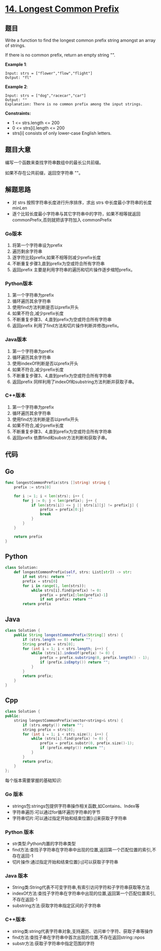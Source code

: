 # [14. Longest Common Prefix](https://leetcode.com/problems/longest-common-prefix/)

## 题目

Write a function to find the longest common prefix string amongst an array of strings.

If there is no common prefix, return an empty string "".

**Example 1**:

    Input: strs = ["flower","flow","flight"]
    Output: "fl"

**Example 2**:

    Input: strs = ["dog","racecar","car"]
    Output: ""
    Explanation: There is no common prefix among the input strings.

**Constraints:**

- 1 <= strs.length <= 200
- 0 <= strs[i].length <= 200
- strs[i] consists of only lower-case English letters.

## 题目大意

编写一个函数来查找字符串数组中的最长公共前缀。

如果不存在公共前缀，返回空字符串 ""。

## 解题思路

- 对 strs 按照字符串长度进行升序排序，求出 strs 中长度最小字符串的长度 minLen
- 逐个比较长度最小字符串与其它字符串中的字符，如果不相等就返回 commonPrefix,否则就把该字符加入 commonPrefix
### Go版本
1. 将第一个字符串设为prefix
2. 遍历剩余字符串
3. 逐字符比较prefix,如果不相等则减少prefix长度
4. 不断重复步骤3,直到prefix为空或符合所有字符串
5. 返回prefix
主要是利用字符串的遍历和切片操作逐步缩短prefix。
### Python版本
1. 第一个字符串为prefix
2. 循环遍历其余字符串
3. 使用find方法判断是否以prefix开头
4. 如果不符合,减少prefix长度
5. 不断重复步骤3、4,直到prefix为空或符合所有字符串
6. 返回prefix
利用了find方法和切片操作判断并修改prefix。
### Java版本
1. 第一个字符串为prefix
2. 循环遍历其余字符串
3. 使用indexOf判断是否以prefix开头
4. 如果不符合,减少prefix长度
5. 不断重复步骤3、4,直到prefix为空或符合所有字符串 
6. 返回prefix
同样利用了indexOf和substring方法判断并获取子串。
### C++版本
1. 第一个字符串为prefix
2. 循环遍历其余字符串
3. 使用find方法判断是否以prefix开头 
4. 如果不符合,减少prefix长度
5. 不断重复步骤3、4,直到prefix为空或符合所有字符串
6. 返回prefix
依靠find和substr方法判断和获取子串。
## 代码

## Go
```Go
func longestCommonPrefix(strs []string) string {
    prefix := strs[0]

    for i := 1; i < len(strs); i++ {
        for j := 0; j < len(prefix); j++ {
            if len(strs[i]) <= j || strs[i][j] != prefix[j] {
                prefix = prefix[0:j]
                break
            }
        }
    }

    return prefix
}
```
## Python
```Python
class Solution:
    def longestCommonPrefix(self, strs: List[str]) -> str:
        if not strs: return ""
        prefix = strs[0]
        for i in range(1, len(strs)):
            while strs[i].find(prefix) != 0:
                prefix = prefix[:len(prefix)-1]
                if not prefix: return ""
        return prefix
```
## Java
```Java
class Solution {
    public String longestCommonPrefix(String[] strs) {
        if (strs.length == 0) return "";
        String prefix = strs[0];
        for (int i = 1; i < strs.length; i++) {
            while (strs[i].indexOf(prefix) != 0) {
                prefix = prefix.substring(0, prefix.length() - 1);
                if (prefix.isEmpty()) return "";
            }       
        }
        return prefix;
    }
}
```
## Cpp
```Cpp
class Solution {
public:
    string longestCommonPrefix(vector<string>& strs) {
        if (strs.empty()) return "";
        string prefix = strs[0];
        for (int i = 1; i < strs.size(); i++) {
            while (strs[i].find(prefix) != 0) {
                prefix = prefix.substr(0, prefix.size()-1);
                if (prefix.empty()) return "";
            }
        }
        return prefix;
    }
};
```
每个版本需要掌握的基础知识:
### Go 版本
- strings包:strings包提供字符串操作相关函数,如Contains、Index等
- 字符串遍历:可以通过for循环遍历字符串的字节
- 字符串切片:可以通过指定开始和结束位置[i:j]来获取子字符串
### Python 版本
- str类型:Python内置的字符串类型
- find方法:查找子字符串在字符串中出现的位置,返回第一个匹配位置的索引,不存在返回-1
- 切片操作:通过指定开始和结束位置[i:j]可以获取子字符串
### Java 版本
- String类:String代表不可变字符串,有索引访问字符和子字符串获取等方法
- indexOf方法:查找子字符串在字符串中出现的位置,返回第一个匹配位置索引,不存在返回-1
- substring方法:获取字符串指定区间的子字符串
### C++版本
- string类:string代表字符串对象,支持遍历、访问单个字符、获取子串等操作
- find方法:查找子串在字符串中首次出现的位置,不存在返回string::npos
- substr方法:获取子字符串中指定范围的字符